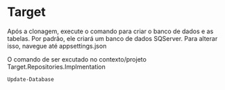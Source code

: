 # Target

Após a clonagem, execute o comando para criar o banco de dados e as tabelas. Por padrão, ele criará um banco de dados SQServer. 
Para alterar isso, navegue até appsettings.json

O comando de ser excutado no contexto/projeto Target.Repositories.Implmentation
```
Update-Database
```